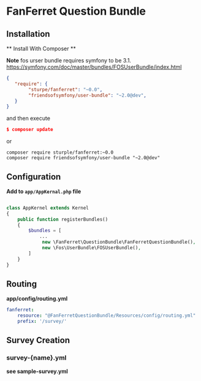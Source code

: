 # FanFerret Question Bundle

## Installation

** Install With Composer **

**Note** fos urser bundle requires symfony to be 3.1.
https://symfony.com/doc/master/bundles/FOSUserBundle/index.html

```json
{
   "require": {
        "sturpe/fanferret": "~0.0",
        "friendsofsymfony/user-bundle": "~2.0@dev",
   }
}

```

and then execute

```json
$ composer update
```

or 

```
composer require sturple/fanferret:~0.0
composer require friendsofsymfony/user-bundle "~2.0@dev"
```

## Configuration

**Add to ```app/AppKernal.php``` file**

```php

class AppKernel extends Kernel
{
    public function registerBundles()
    {
        $bundles = [
            ...
             new \FanFerret\QuestionBundle\FanFerretQuestionBundle(),
             new \Fos\UserBundle\FOSUserBundle(),
        ]
    }
}            

```

## Routing

**app/config/routing.yml**

```yml
fanferret:
    resource: "@FanFerretQuestionBundle/Resources/config/routing.yml"
    prefix: '/survey/'
```

## Survey Creation 

### survey-{name}.yml

**see sample-survey.yml**